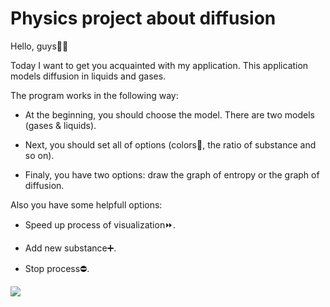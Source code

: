 # Physics project about diffusion
Hello, guys🖐🏻

Today I want to get you acquainted with my application. 
This application models diffusion in liquids and gases.

The program works in the following way:

  - At the beginning, you should choose the model. There are two models (gases & liquids).

  - Next, you should set all of options (colors🌈, the ratio of substance and so on).

  - Finaly, you have two options: draw the graph of entropy or the graph of diffusion.

Also you have some helpfull options: 

  - Speed up process of visualization⏩.

  - Add new substance➕.

  - Stop process⛔.

![](https://github.com/IvanVan/Physics-project-about-diffusion/blob/master/Diffusion_model.gif)
